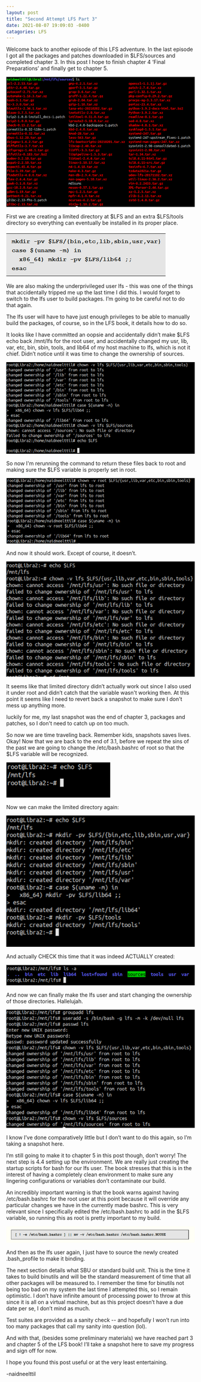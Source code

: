 ```yaml
---
layout: post
title: "Second Attempt LFS Part 3"
date: 2021-08-07 19:09:03 -0400 
catagories: LFS
---
```



 Welcome back to another episode of this LFS adventure. In the last episode I got all the packages and patches downloaded in $LFS/sources and completed chapter 3. In this post I hope to finish chapter 4 ‘Final Preparations’ and finally get to chapter 5. 


![images](/assets/2aLFSpart3/image1.png)


First we are creating a limited directory at $LFS and an extra $LFS/tools directory so everything can eventually be installed in its proper place.

![images](/assets/2aLFSpart3/image9.png)

We are also making the underprivileged user lfs - this was one of the things that accidentally tripped me up the last time I did this. I would forget to switch to the lfs user to build packages. I’m going to be careful not to do that again. 

The lfs user will have to have just enough privileges to be able to manually build the packages, of course, so in the LFS book, it details how to do so.  

It looks like I have committed an oopsie and accidentally didn’t make $LFS echo back /mnt/lfs for the root user, and accidentally changed my usr, lib, var, etc, bin, sbin, tools, and lib64 of my host machine to lfs, which is not it chief. Didn’t notice until it was time to change the ownership of sources.


![images](/assets/2aLFSpart3/image6.png)


So now I'm rerunning the command to return these files back to root and making sure the $LFS variable is properly set in root. 


![images](/assets/2aLFSpart3/image3.png)

And now it should work. Except of course, it doesn’t.


![images](/assets/2aLFSpart3/image8.png)


It seems like that limited directory didn’t actually work out since I also used it under root and didn’t catch that the variable wasn't working then. At this point it seems like I need to revert back a snapshot to make sure I don't mess up anything more. 

luckily for me, my last snapshot was the end of chapter 3, packages and patches,  so I don't need to catch up on too much.

So now we are time traveling back. Remember kids, snapshots saves lives. Okay! Now that we are back to the end of 3.1, before we repeat the sins of the past we are going to change the /etc/bash.bashrc of root so that the $LFS variable will be recognized.


![images](/assets/2aLFSpart3/image4.png)


Now we can make the limited directory again:


![images](/assets/2aLFSpart3/image7.png)


And actually CHECK this time that it was indeed ACTUALLY created:


![images](/assets/2aLFSpart3/image2.png)


And now we can finally make the lfs user and start changing the ownership of those directories. Hallelujah. 


![images](/assets/2aLFSpart3/image5.png)


I know I’ve done comparatively little but I don’t want to do this again, so I’m taking a snapshot here.

I’m still going to make it to chapter 5 in this post though, don’t worry! The next step is 4.4 setting up the environment.  We are really just creating the startup scripts for bash for our lfs user. The book stresses that this is in the interest of having a completely clean environment to make sure any lingering configurations or variables don’t contaminate our build.

An incredibly important warning is that the book warns against having /etc/bash.bashrc for the root user at this point because it will override any particular changes we have in the currently made bashrc. This is very relevant since I specifically edited the /etc/bash.bashrc to add in the $LFS variable, so running this as root is pretty important to my build.


![images](/assets/2aLFSpart3/image10.png)


And then as the lfs user again, I just have to source the newly created .bash_profile to make it binding. 

The next section details what SBU or standard build unit. This is the time it takes to build binutils and will be the standard measurement of time that all other packages will be measured to. I remember the time for binutils not being too bad on my system the last time I attempted this, so I remain optimistic. I don’t have infinite amount of processing power to throw at this since it is all on a virtual machine, but as this project doesn’t have a due date per se, I don’t mind as much.

Test suites are provided as a sanity check -- and hopefully I won’t run into too many packages that call my sanity into question (lol). 

And with that, (besides some preliminary materials) we have reached part 3 and chapter 5 of the LFS book! I’ll take a snapshot here to save my progress and sign off for now. 

I hope you found this post useful or at the very least entertaining. 

-naidneelttil

